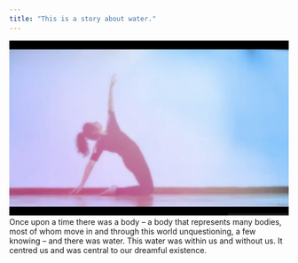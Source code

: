 ```yaml
---
title: "This is a story about water."
---
```

![Ayesha](/images/ayesha.png)
Once upon a time there was a body – a body that represents many bodies, most of whom move in and through this world unquestioning, a few knowing – and there was water. This water was within us and without us. It centred us and was central to our dreamful existence.